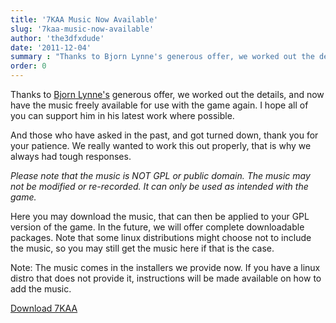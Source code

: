 ```yaml
---
title: '7KAA Music Now Available'
slug: '7kaa-music-now-available'
author: 'the3dfxdude'
date: '2011-12-04'
summary : "Thanks to Bjorn Lynne's generous offer, we worked out the details, and now have the music freely available for use with the game again."
order: 0
---
```


Thanks to [Bjorn Lynne's](http://www.lynnemusic.com/) generous offer, we worked out the details, and now have the music freely available for use with the game again. I hope all of you can support him in his latest work where possible.

And those who have asked in the past, and got turned down, thank you for your patience. We really wanted to work this out properly, that is why we always had tough responses.

_Please note that the music is NOT GPL or public domain. The music may not be modified or re-recorded. It can only be used as intended with the game._

Here you may download the music, that can then be applied to your GPL version of the game. In the future, we will offer complete downloadable packages. Note that some linux distributions might choose not to include the music, so you may still get the music here if that is the case.

Note: The music comes in the installers we provide now. If you have a linux distro that does not provide it, instructions will be made available on how to add the music.

[Download 7KAA](../download/index.html)
